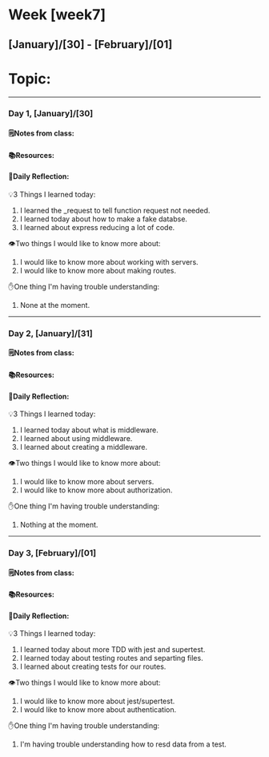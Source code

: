 # Week [week7]
## [January]/[30] - [February]/[01]

# Topic:

___

### Day 1, [January]/[30]

#### 🗒️Notes from class:

#### 📚Resources:


#### 💭Daily Reflection:

💡3 Things I learned today:
1. I learned the _request to tell function request not needed.
2. I learned today about how to make a fake databse.
3. I learned about express reducing a lot of code. 

👁️Two things I would like to know more about:
1. I would like to know more about working with servers.
2. I would like to know more about making routes.

✋One thing I'm having trouble understanding:
1. None at the moment.


___

### Day 2, [January]/[31] 

#### 🗒️Notes from class:

#### 📚Resources:


#### 💭Daily Reflection:

💡3 Things I learned today:
1. I learned today about what is middleware.
2. I learned about using middleware.
3. I learned about creating a middleware.

👁️Two things I would like to know more about:
1. I would like to know more about servers.
2. I would like to know more about authorization.

✋One thing I'm having trouble understanding:
1. Nothing at the moment.

___

### Day 3, [February]/[01]
#### 🗒️Notes from class:

#### 📚Resources:


#### 💭Daily Reflection:

💡3 Things I learned today:
1. I learned today about more TDD with jest and supertest.
2. I learned today about testing routes and separting files.
3. I learned about creating tests for our routes.

👁️Two things I would like to know more about:
1. I would like to know more about jest/supertest.
2. I would like to know more about authentication.

✋One thing I'm having trouble understanding:
1. I'm having trouble understanding how to resd data from a test.

